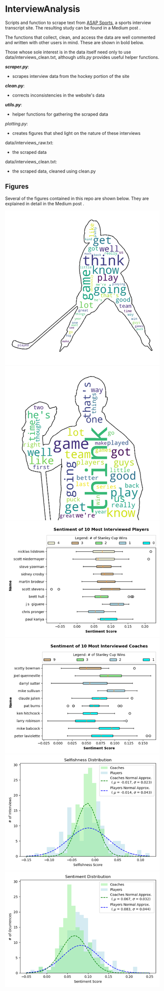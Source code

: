 # InterviewAnalysis
Scripts and function to scrape text from [ASAP Sports](http://www.asapsports.com/), a sports interview transcript site. 
The resulting study can be found in a Medium post <!-- [this](<medium url>) Medium post. -->. 

The functions that collect, clean, and access the data  are well commented and written with other users in mind. These are shown in bold below. 

Those whose sole interest is in the data itself need only to use data/interviews_clean.txt, although _utils.py_ provides useful helper functions. 

___scraper.py___:
 - scrapes interview data from the hockey portion of the site
 
___clean.py___:
 - corrects inconsistencies in the website's data

___utils.py___:
 - helper functions for gathering the scraped data

_plotting.py_:
 - creates figures that shed light on the nature of these interviews 

data/interviews_raw.txt:
 - the scraped data

data/interviews_clean.txt:
 - the scraped data, cleaned using clean.py
 
## Figures
Several of the figures contained in this repo are shown below. They are explained in detail in the Medium post <!-- [Medium post](<medium url>) -->.

![alt text](figures/player_cloud.png)
![alt text](figures/coach_cloud.png)
![alt text](figures/player_sentiment.png)
![alt text](figures/coach_sentiment.png)
![alt text](figures/selfishness_histogram.png)
![alt text](figures/sentiment_histogram.png)
